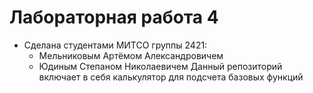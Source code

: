 # Лабораторная работа 4
- Сделана студентами МИТСО группы 2421:
  - Мельниковым Артёмом Александровичем
  - Юдиным Степаном Николаевичем
Данный репозиторий включает в себя калькулятор для подсчета базовых функций